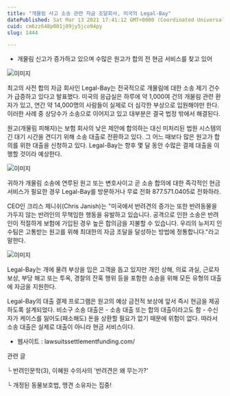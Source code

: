 ```yaml
---
title: "개물림 사고 소송 관련 자금 조달회사, 미국의 Legal-Bay"
datePublished: Sat Mar 13 2021 17:41:12 GMT+0000 (Coordinated Universal Time)
cuid: cm6zz648p001j09jy5jco94py
slug: 1444

---
```



- 개물림 신고가 증가하고 있으며 수많은 원고가 합의 전 현금 서비스를 찾고 있어

![이미지](https://cdn.hashnode.com/res/hashnode/image/upload/v1739247688104/f483ba99-6425-4107-89ac-c8f1b40f5f48.jpeg)

최고의 사전 합의 자금 회사인 Legal-Bay는 전국적으로 개물림에 대한 소송 제기 건수가 급증하고 있다고 발표했다. 미국의 응급실은 하루에 약 1,000여 건의 개물림 관련 환자가 있고, 연간 약 14,000명의 사람들이 실제로 더 심각한 부상으로 입원해야만 한다. 이러한 사례 중 상당수가 소송으로 이어지고 있고 대부분은 결국 법정 밖에서 해결된다.

원고(개물림 피해자)는 보험 회사의 낮은 제안에 합의하는 대신 미처리된 법원 시스템의 긴 대기 시간을 견디기 위해 소송 대출로 전환하고 있다. 그 어느 때보다 많은 원고가 합의를 위한 대출을 신청하고 있다. Legal-Bay는 향후 몇 달 동안 수많은 결제 대출을 이행할 것이라 예상한다.

![이미지](https://cdn.hashnode.com/res/hashnode/image/upload/v1739247689724/932893b8-cca0-4eb4-8aae-fabaaf8fcf07.jpeg)

귀하가 개물림 소송에 연루된 원고 또는 변호사이고 곧 소송 합의에 대한 즉각적인 현금 서비스가 필요한 경우 Legal-Bay를 방문하거나 무료 전화 877.571.0405로 전화하라.

CEO인 크리스 제니쉬(Chris Janish)는 "미국에서 반려견의 증가는 또한 반려동물을 가두지 않는 반려인의 무책임한 행동을 유발하고 있습니다. 공격으로 인한 소송은 반려인이 적절하게 보험에 가입된 경우 높은 합의금을 지불할 수 있습니다. 우리의 뉴저지 인수팀은 고통받는 원고를 위해 최대한의 자금 조달을 달성하는 방법에 정통합니다."라고말한다.

![이미지](https://cdn.hashnode.com/res/hashnode/image/upload/v1739247691268/9774951c-a66c-4ee4-a966-2e848f8a61d3.jpeg)

Legal-Bay는 개에 물려 부상을 입은 고객을 돕고 있지만 개인 상해, 의료 과실, 근로자 보상, 부당 해고 또는 투옥, 경찰의 잔혹 행위 등을 포함한 소송을 위해 모든 유형의 대출에 자금을 지원한다.

Legal-Bay의 대출 결제 프로그램은 원고의 예상 금전적 보상에 앞서 즉시 현금을 제공하도록 설계되었다. 비소구 소송 대출은 - 소송 대출 또는 합의 대출이라고도 함 - 수신자가 케이스를 잃어도(패소해도) 돈을 상환할 필요가 없기 때문에 위험이 없다. 따라서 소송 대출은 실제로 대출이 아니라 현금 서비스이다.

- 웹사이트 : lawsuitssettlementfunding.com/

관련 글

└ 반려인문학(3), 이혜원 수의사의 '반려견은 왜 무는가?'

└ 개정된 동물보호법, 맹견 소유자는 집중!